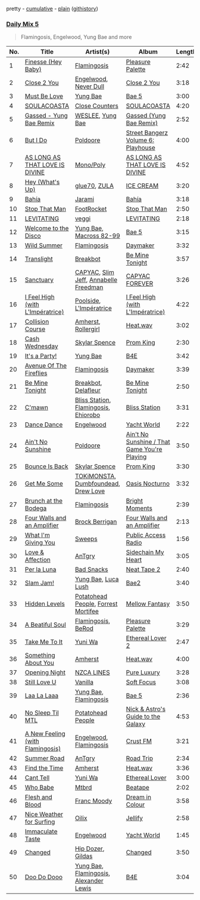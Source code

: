 pretty - [cumulative](/playlists/cumulative/Daily%20Mix%205.md) - [plain](/playlists/plain/37i9dQZF1E36TO0q54WsJv) ([githistory](https://github.githistory.xyz/vitokorn/spotify-playlist-archive/blob/master/playlists/plain/37i9dQZF1E36TO0q54WsJv))
### [Daily Mix 5](https://open.spotify.com/playlist/37i9dQZF1E36TO0q54WsJv)

> Flamingosis, Engelwood, Yung Bae and more

| No. | Title | Artist(s) | Album | Length |
|---|---|---|---|---|
| 1 | [Finesse (Hey Baby)](https://open.spotify.com/track/6aKEtd7dEepK0II3qqarDb) | [Flamingosis](https://open.spotify.com/artist/75cW8FFekyCjj0mfZM1Gfb) | [Pleasure Palette](https://open.spotify.com/album/6bQTJBifteaLOuon70AS6n) | 2:42 |
| 2 | [Close 2 You](https://open.spotify.com/track/0TcZAw5Xs5JwdqE5nRzAbQ) | [Engelwood](https://open.spotify.com/artist/7rgCh0Go1ezmcV75kXQM2T), [Never Dull](https://open.spotify.com/artist/2u3rmzZC0psTER2sDfUebm) | [Close 2 You](https://open.spotify.com/album/6Bw3whl0I4WGKjZW8b3pr3) | 3:18 |
| 3 | [Must Be Love](https://open.spotify.com/track/6WM20TAVzBHm6ehSmbvrJy) | [Yung Bae](https://open.spotify.com/artist/30FDJPN3RtwJZ20g5YGCRX) | [Bae 5](https://open.spotify.com/album/08bVHdOFE6ulzWZf3qbeiN) | 3:00 |
| 4 | [SOULACOASTA](https://open.spotify.com/track/0I1FFxUHgZnlElEonD1cCL) | [Close Counters](https://open.spotify.com/artist/1b94FVTCNMq9gU78ByW6iY) | [SOULACOASTA](https://open.spotify.com/album/1NGSNyExTzq8KcgMEZVqqt) | 4:20 |
| 5 | [Gassed - Yung Bae Remix](https://open.spotify.com/track/0iIumiShCwGN4VlC5PPxWP) | [WESLEE](https://open.spotify.com/artist/2sfC2KuIzmNQEtVordUuqq), [Yung Bae](https://open.spotify.com/artist/30FDJPN3RtwJZ20g5YGCRX) | [Gassed (Yung Bae Remix)](https://open.spotify.com/album/6cMyurUkmpn7EsY2rBPIkx) | 2:52 |
| 6 | [But I Do](https://open.spotify.com/track/4ox2odCf0XL0g6692URWwe) | [Poldoore](https://open.spotify.com/artist/3ph6BKBPsjP7Vhtd1IXhkc) | [Street Bangerz Volume 6: Playhouse](https://open.spotify.com/album/0BHnSZAC8IfThmwlPcQQMz) | 4:00 |
| 7 | [AS LONG AS THAT LOVE IS DIVINE](https://open.spotify.com/track/7IZJ77l62dgOeHwoKzJQTv) | [Mono/Poly](https://open.spotify.com/artist/0rKc6ImQCM6pmYrQj5zcra) | [AS LONG AS THAT LOVE IS DIVINE](https://open.spotify.com/album/6HSKP6PgGKDQRlR7ZRFupN) | 4:52 |
| 8 | [Hey (What's Up)](https://open.spotify.com/track/0AQXhdkeTDUeUtKWeGu01X) | [glue70](https://open.spotify.com/artist/3AsWxxZTFPoCFxM1s8Lg1J), [ZULA](https://open.spotify.com/artist/6tWqBIxAeRmld2npkzFZf3) | [ICE CREAM](https://open.spotify.com/album/2U297DcmJRXYW0eOrgiSsF) | 3:20 |
| 9 | [Bahía](https://open.spotify.com/track/78pmQYRJ8IRv6TZZp71Nh0) | [Jarami](https://open.spotify.com/artist/1iwseab2dozTUHoF5taAdf) | [Bahía](https://open.spotify.com/album/1YzU5RBToDXoN6PlJRSAPJ) | 3:18 |
| 10 | [Stop That Man](https://open.spotify.com/track/4YOY0qjmtrPwVpQWeS4nNm) | [FootRocket](https://open.spotify.com/artist/7BPFKaQl9MDa4rmv9QZh5L) | [Stop That Man](https://open.spotify.com/album/4NGJktgpPNi42gNqHOYBo1) | 2:50 |
| 11 | [LEVITATING](https://open.spotify.com/track/6hCayXXkZuOkMPSfoSGNa6) | [veggi](https://open.spotify.com/artist/1hrOvw6197WGlXcIBJAp7v) | [LEVITATING](https://open.spotify.com/album/15B0OgshWpapqO15UP3zru) | 2:18 |
| 12 | [Welcome to the Disco](https://open.spotify.com/track/1aKRACWeXW0kXMhCWo35ub) | [Yung Bae](https://open.spotify.com/artist/30FDJPN3RtwJZ20g5YGCRX), [Macross 82-99](https://open.spotify.com/artist/5C8KyBfvAz9PSaOd30eIow) | [Bae 5](https://open.spotify.com/album/5FLLpTsSlcnlwrChf2LCWM) | 3:15 |
| 13 | [Wild Summer](https://open.spotify.com/track/0yGK2x1dezOEwQt6CK0tDx) | [Flamingosis](https://open.spotify.com/artist/75cW8FFekyCjj0mfZM1Gfb) | [Daymaker](https://open.spotify.com/album/61H3cb9u9WlaajR64UWu7c) | 3:32 |
| 14 | [Translight](https://open.spotify.com/track/4LeXaYxiCTANYSq9lteTF1) | [Breakbot](https://open.spotify.com/artist/0iui2Be5CP8EWxvHYsVspL) | [Be Mine Tonight](https://open.spotify.com/album/1krjGe6g8PREor3oqeJTKh) | 3:57 |
| 15 | [Sanctuary](https://open.spotify.com/track/5AEYzNoMrEgoEf7pDXiyD3) | [CAPYAC](https://open.spotify.com/artist/5QP5fl1l4e9NmKmkMUOTF5), [Slim Jeff](https://open.spotify.com/artist/16S5i3Q31EGZAB1v593hhk), [Annabelle Freedman](https://open.spotify.com/artist/0NoKAkvLzKucjNCZ0y62SW) | [CAPYAC FOREVER](https://open.spotify.com/album/63jCHRp1OODxxUM5vm6sw3) | 3:26 |
| 16 | [I Feel High (with L'Impératrice)](https://open.spotify.com/track/4OMmBb1DjcGzGGuWQ9BrEa) | [Poolside](https://open.spotify.com/artist/5szdY7KaSi7epwyffrbV8c), [L'Impératrice](https://open.spotify.com/artist/4PwlsrN0t5mLN0C827cbEU) | [I Feel High (with L'Impératrice)](https://open.spotify.com/album/7nK79Wl7itsufai62toTky) | 4:22 |
| 17 | [Collision Course](https://open.spotify.com/track/0IZCYFMrY8WXqINoFcDgwo) | [Amherst](https://open.spotify.com/artist/0OF3elZ9nfycVA9b2IQBAU), [Rollergirl](https://open.spotify.com/artist/4OA1c70ANsRopn5bWmJ0Rk) | [Heat.wav](https://open.spotify.com/album/7jUDLIdMGhM0Z7Lf90ssgc) | 3:02 |
| 18 | [Cash Wednesday](https://open.spotify.com/track/1rPPRe1Gci3keV676Z8s68) | [Skylar Spence](https://open.spotify.com/artist/0x0u0jCVf5Jf4DNh45XPXL) | [Prom King](https://open.spotify.com/album/4kB3NXXqZGTtehCAbyGar7) | 2:30 |
| 19 | [It's a Party!](https://open.spotify.com/track/1fYii6zIVMy2we1UMxqHvp) | [Yung Bae](https://open.spotify.com/artist/30FDJPN3RtwJZ20g5YGCRX) | [B4E](https://open.spotify.com/album/0CRl7sDgkjyht3JTVbIe2Z) | 3:42 |
| 20 | [Avenue Of The Fireflies](https://open.spotify.com/track/4sFLrUl0Omp65zLQEJZcNB) | [Flamingosis](https://open.spotify.com/artist/75cW8FFekyCjj0mfZM1Gfb) | [Daymaker](https://open.spotify.com/album/61H3cb9u9WlaajR64UWu7c) | 3:39 |
| 21 | [Be Mine Tonight](https://open.spotify.com/track/37TmjR8M8jWOCZp9YqHJkB) | [Breakbot](https://open.spotify.com/artist/0iui2Be5CP8EWxvHYsVspL), [Delafleur](https://open.spotify.com/artist/7FdVxrLShXIz1P2mWMKuOX) | [Be Mine Tonight](https://open.spotify.com/album/6QfbCqUEbhG3L4dXBOS3JN) | 2:50 |
| 22 | [C'mawn](https://open.spotify.com/track/76UlbwZsf1KjETDmkrwDbW) | [Bliss Station](https://open.spotify.com/artist/14nuxkCmtQBF2SJfwl6vLu), [Flamingosis](https://open.spotify.com/artist/75cW8FFekyCjj0mfZM1Gfb), [Ehiorobo](https://open.spotify.com/artist/5kZ3bLambJ4rBTQ7c2pmi5) | [Bliss Station](https://open.spotify.com/album/6S2MBtq9oY2P989g8U4wlS) | 3:31 |
| 23 | [Dance Dance](https://open.spotify.com/track/6oOcrFUYO1m9vUFQqMGWBI) | [Engelwood](https://open.spotify.com/artist/7rgCh0Go1ezmcV75kXQM2T) | [Yacht World](https://open.spotify.com/album/4Lzf3MQuKBkG9goRNZ0XtX) | 2:22 |
| 24 | [Ain't No Sunshine](https://open.spotify.com/track/6LC4SYAirU3kqIJ9F3R2z7) | [Poldoore](https://open.spotify.com/artist/3ph6BKBPsjP7Vhtd1IXhkc) | [Ain't No Sunshine / That Game You're Playing](https://open.spotify.com/album/3eoKPd3OwZNaWURLorPGmO) | 3:50 |
| 25 | [Bounce Is Back](https://open.spotify.com/track/3Vw8ibvQbEfmUCwXpPeC6X) | [Skylar Spence](https://open.spotify.com/artist/0x0u0jCVf5Jf4DNh45XPXL) | [Prom King](https://open.spotify.com/album/4kB3NXXqZGTtehCAbyGar7) | 3:30 |
| 26 | [Get Me Some](https://open.spotify.com/track/02uIosVt2J6YyX5OWVLPKG) | [TOKiMONSTA](https://open.spotify.com/artist/3VwKSHAfgzV1DOHV0aANCI), [Dumbfoundead](https://open.spotify.com/artist/7LTShHcq1KdTrWeLvWoYed), [Drew Love](https://open.spotify.com/artist/76yeOnINtQSXyoEHbkYmtY) | [Oasis Nocturno](https://open.spotify.com/album/5ZfWYaLvWVVJqua0Qzku0T) | 3:32 |
| 27 | [Brunch at the Bodega](https://open.spotify.com/track/2DYb9OVtTaRWVA7qmZ4CdX) | [Flamingosis](https://open.spotify.com/artist/75cW8FFekyCjj0mfZM1Gfb) | [Bright Moments](https://open.spotify.com/album/79A60jmAsN0A0vmbqosE6w) | 2:39 |
| 28 | [Four Walls and an Amplifier](https://open.spotify.com/track/0XuWLpllnwmIBxdHLoRKm1) | [Brock Berrigan](https://open.spotify.com/artist/39sPWwRyNp4NNMyWzN7I0o) | [Four Walls and an Amplifier](https://open.spotify.com/album/4muoD957HsInUreETMTfDa) | 2:13 |
| 29 | [What I'm Giving You](https://open.spotify.com/track/3M7Nmb1161pPb1eUPrsVMS) | [Sweeps](https://open.spotify.com/artist/1ZqVxe4j6KEwGA1WyJkw8t) | [Public Access Radio](https://open.spotify.com/album/6FdUzY6cjQpgy99QNnJ8Xw) | 1:56 |
| 30 | [Love & Affection](https://open.spotify.com/track/0WepmUG3SZDpOJQdkwLJDd) | [AnTgry](https://open.spotify.com/artist/7kGylI45opkGdimN0V1DPL) | [Sidechain My Heart](https://open.spotify.com/album/20fxOJQvxGrEr4esHXuSO7) | 3:05 |
| 31 | [Per la Luna](https://open.spotify.com/track/4MuW67aNY5IJFjMf3vJ07p) | [Bad Snacks](https://open.spotify.com/artist/5gZDpKtrxDf0ULvDuhLMZy) | [Neat Tape 2](https://open.spotify.com/album/1Z44EYLO9CxP70WxfccYaJ) | 2:40 |
| 32 | [Slam Jam!](https://open.spotify.com/track/7qw4NxGTdxNNnJyBXvWnsM) | [Yung Bae](https://open.spotify.com/artist/30FDJPN3RtwJZ20g5YGCRX), [Luca Lush](https://open.spotify.com/artist/5oAjLXTvB7VDWn3Up9LYcQ) | [Bae2](https://open.spotify.com/album/7Cxvh1GcNnkHs8xit5MbBk) | 3:40 |
| 33 | [Hidden Levels](https://open.spotify.com/track/4X6vMc1YPT0ANGMtKRz4Am) | [Potatohead People](https://open.spotify.com/artist/2lmWYYMM80tsoDES4aUB1m), [Forrest Mortifee](https://open.spotify.com/artist/2YQJdQtHgTYz4u9vvf3DgJ) | [Mellow Fantasy](https://open.spotify.com/album/4uikzJYZ95zUrMk9h5KWhf) | 3:50 |
| 34 | [A Beatiful Soul](https://open.spotify.com/track/5Qx0xey1wSHDs4UpaYo1Nd) | [Flamingosis](https://open.spotify.com/artist/75cW8FFekyCjj0mfZM1Gfb), [BeRod](https://open.spotify.com/artist/7wZfyIzgRweHcUQlft2RTf) | [Pleasure Palette](https://open.spotify.com/album/6bQTJBifteaLOuon70AS6n) | 3:29 |
| 35 | [Take Me To It](https://open.spotify.com/track/49eRCh3xh8iokjNR3UfQNI) | [Yuni Wa](https://open.spotify.com/artist/4RhG0qGKMzfWNdi4OM6obG) | [Ethereal Lover 2](https://open.spotify.com/album/2ULqSdsqj8aNXLpMKr6C9U) | 2:47 |
| 36 | [Something About You](https://open.spotify.com/track/4b83hkEnciD20byP3zcKYw) | [Amherst](https://open.spotify.com/artist/0OF3elZ9nfycVA9b2IQBAU) | [Heat.wav](https://open.spotify.com/album/7jUDLIdMGhM0Z7Lf90ssgc) | 4:00 |
| 37 | [Opening Night](https://open.spotify.com/track/48uQQJaSKJ4WaaxRTYnq2P) | [NZCA LINES](https://open.spotify.com/artist/1pmvcZaqyRJw8o6at71MJP) | [Pure Luxury](https://open.spotify.com/album/40cigDMPSz3EOmgr6NKG8g) | 3:28 |
| 38 | [Still Love U](https://open.spotify.com/track/6fgTy8S5eeuLsVBNxWm4zX) | [Vanilla](https://open.spotify.com/artist/7pnSUizGuS2tAW2yCAhafn) | [Soft Focus](https://open.spotify.com/album/71uP4ZF61TpbI9Yv7GsiWZ) | 3:08 |
| 39 | [Laa La Laaa](https://open.spotify.com/track/0FF2OaQU0naA51aX1cPN7d) | [Yung Bae](https://open.spotify.com/artist/30FDJPN3RtwJZ20g5YGCRX), [Flamingosis](https://open.spotify.com/artist/75cW8FFekyCjj0mfZM1Gfb) | [Bae 5](https://open.spotify.com/album/5FLLpTsSlcnlwrChf2LCWM) | 2:36 |
| 40 | [No Sleep Til MTL](https://open.spotify.com/track/1oDN1R61oEMydJwhfiEPGT) | [Potatohead People](https://open.spotify.com/artist/2lmWYYMM80tsoDES4aUB1m) | [Nick & Astro's Guide to the Galaxy](https://open.spotify.com/album/1biipttOuNVYIKDBNorvc9) | 4:53 |
| 41 | [A New Feeling (with Flamingosis)](https://open.spotify.com/track/0FWkA0wpmzTYoYS67MIK89) | [Engelwood](https://open.spotify.com/artist/7rgCh0Go1ezmcV75kXQM2T), [Flamingosis](https://open.spotify.com/artist/75cW8FFekyCjj0mfZM1Gfb) | [Crust FM](https://open.spotify.com/album/3je8umRciaq7fZ62YAUQ3K) | 3:21 |
| 42 | [Summer Road](https://open.spotify.com/track/1xHmGLcInn8DBazOSQkhuT) | [AnTgry](https://open.spotify.com/artist/7kGylI45opkGdimN0V1DPL) | [Road Trip](https://open.spotify.com/album/5z3lyTwEfktfkjGKFmBaAU) | 2:34 |
| 43 | [Find the Time](https://open.spotify.com/track/2OCBm7NXrJTlwGlhPVjBpp) | [Amherst](https://open.spotify.com/artist/0OF3elZ9nfycVA9b2IQBAU) | [Heat.wav](https://open.spotify.com/album/7jUDLIdMGhM0Z7Lf90ssgc) | 3:36 |
| 44 | [Cant Tell](https://open.spotify.com/track/3TAZScZYg3gtGArG7Npp6G) | [Yuni Wa](https://open.spotify.com/artist/4RhG0qGKMzfWNdi4OM6obG) | [Ethereal Lover](https://open.spotify.com/album/6D9EJD5jKXBm5skuCs69Az) | 3:00 |
| 45 | [Who Babe](https://open.spotify.com/track/12CsvOE6ssStQoNooXzYkY) | [Mtbrd](https://open.spotify.com/artist/6vXJ4kIg2HlqsSfX3S1RHV) | [Beatape](https://open.spotify.com/album/6l3zgmajqDYbJaHroWDHt0) | 2:02 |
| 46 | [Flesh and Blood](https://open.spotify.com/track/6lZ4wuGYV4S1qgeiqgsxCo) | [Franc Moody](https://open.spotify.com/artist/10GT4yz8c6xjjnPGtGPI1l) | [Dream in Colour](https://open.spotify.com/album/3TaQ5k2QKdRly0pjMPZF6e) | 3:58 |
| 47 | [Nice Weather for Surfing](https://open.spotify.com/track/3dOagNhposYkct2sgcmRiF) | [Oilix](https://open.spotify.com/artist/5hXOmfSG0AUYWd2ipat82x) | [Jellify](https://open.spotify.com/album/13iph0wq6vZ47jXMQeK25q) | 2:58 |
| 48 | [Immaculate Taste](https://open.spotify.com/track/2X9qCDkpmLTONcPTVFw394) | [Engelwood](https://open.spotify.com/artist/7rgCh0Go1ezmcV75kXQM2T) | [Yacht World](https://open.spotify.com/album/4Lzf3MQuKBkG9goRNZ0XtX) | 1:45 |
| 49 | [Changed](https://open.spotify.com/track/1eqUhiAigR4rtx5EmZkiNl) | [Hip Dozer](https://open.spotify.com/artist/4MtoPS2GV2hUxacTHz9J6p), [Gildas](https://open.spotify.com/artist/59E4oYHMyZKbP1B0MRdZU5) | [Changed](https://open.spotify.com/album/1PyVw5kgM8EZGH0BABIvTK) | 3:50 |
| 50 | [Doo Do Dooo](https://open.spotify.com/track/5yEOPBceI49hbGWr0dAvJN) | [Yung Bae](https://open.spotify.com/artist/30FDJPN3RtwJZ20g5YGCRX), [Flamingosis](https://open.spotify.com/artist/75cW8FFekyCjj0mfZM1Gfb), [Alexander Lewis](https://open.spotify.com/artist/1XwAo9UCt90soyw5V7U6LV) | [B4E](https://open.spotify.com/album/6X6BP547q2EhoEsDVbwMt6) | 3:04 |